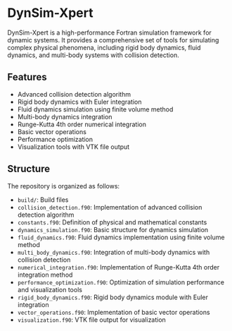 # DynSim-Xpert

DynSim-Xpert is a high-performance Fortran simulation framework for dynamic systems. It provides a comprehensive set of tools for simulating complex physical phenomena, including rigid body dynamics, fluid dynamics, and multi-body systems with collision detection.

## Features

- Advanced collision detection algorithm
- Rigid body dynamics with Euler integration
- Fluid dynamics simulation using finite volume method
- Multi-body dynamics integration
- Runge-Kutta 4th order numerical integration
- Basic vector operations
- Performance optimization
- Visualization tools with VTK file output

## Structure

The repository is organized as follows:

- `build/`: Build files
- `collision_detection.f90`: Implementation of advanced collision detection algorithm
- `constants.f90`: Definition of physical and mathematical constants
- `dynamics_simulation.f90`: Basic structure for dynamics simulation
- `fluid_dynamics.f90`: Fluid dynamics implementation using finite volume method
- `multi_body_dynamics.f90`: Integration of multi-body dynamics with collision detection
- `numerical_integration.f90`: Implementation of Runge-Kutta 4th order integration method
- `performance_optimization.f90`: Optimization of simulation performance and visualization tools
- `rigid_body_dynamics.f90`: Rigid body dynamics module with Euler integration
- `vector_operations.f90`: Implementation of basic vector operations
- `visualization.f90`: VTK file output for visualization
